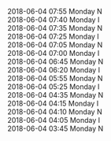 2018-06-04 07:55 Monday  N  
2018-06-04 07:40 Monday  I  
2018-06-04 07:35 Monday  N  
2018-06-04 07:25 Monday  I  
2018-06-04 07:05 Monday  N  
2018-06-04 07:00 Monday  I  
2018-06-04 06:45 Monday  N  
2018-06-04 06:20 Monday  I  
2018-06-04 05:55 Monday  N  
2018-06-04 05:25 Monday  I  
2018-06-04 04:35 Monday  N  
2018-06-04 04:15 Monday  I  
2018-06-04 04:10 Monday  N  
2018-06-04 04:05 Monday  I  
2018-06-04 03:45 Monday  N  
